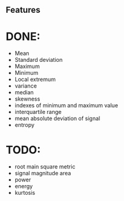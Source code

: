 ## Features

# DONE:

* Mean
* Standard deviation
* Maximum
* Minimum
* Local extremum
* variance
* median
* skewness
* indexes of minimum and maximum value
* interquartile range
* mean absolute deviation of signal
* entropy

# TODO:

* root main square metric
* signal magnitude area
* power
* energy
* kurtosis
